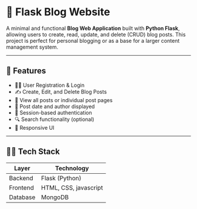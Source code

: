 # 📝 Flask Blog Website

A minimal and functional **Blog Web Application** built with **Python Flask**, allowing users to create, read, update, and delete (CRUD) blog posts. This project is perfect for personal blogging or as a base for a larger content management system.

---

## 🚀 Features

- 🧑‍💻 User Registration & Login
- ✍️ Create, Edit, and Delete Blog Posts
- 📜 View all posts or individual post pages
- 📆 Post date and author displayed
- 🔐 Session-based authentication
- 🔍 Search functionality (optional)
- 📱 Responsive UI 

---

## 🧑‍💻 Tech Stack

| Layer       | Technology             |
|-------------|------------------------|
| Backend     | Flask (Python)         |
| Frontend    | HTML, CSS, javascript  |
| Database    |  MongoDB               |




